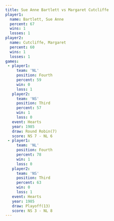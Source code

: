 ```yaml
---
title: Sue Anne Bartlett vs Margaret Cutcliffe
player1:                   
  name: Bartlett, Sue Anne 
  percent: 67              
  wins: 1                  
  losses: 1                
player2:                   
  name: Cutcliffe, Margaret
  percent: 60              
  wins: 1                  
  losses: 1                
games:
 - player1:          
     team: 'NL'      
     position: Fourth
     percent: 59     
     win: 0          
     loss: 1         
   player2:         
     team: 'NS'     
     position: Third
     percent: 57    
     win: 1         
     loss: 0        
   event: Hearts       
   year: 1985          
   draw: Round Robin(7)
   score: NS 7 - NL 6  
 - player1:          
     team: 'NL'      
     position: Fourth
     percent: 78     
     win: 1          
     loss: 0         
   player2:         
     team: 'NS'     
     position: Third
     percent: 63    
     win: 0         
     loss: 1        
   event: Hearts     
   year: 1985        
   draw: Playoff(13) 
   score: NS 3 - NL 8
---
```

